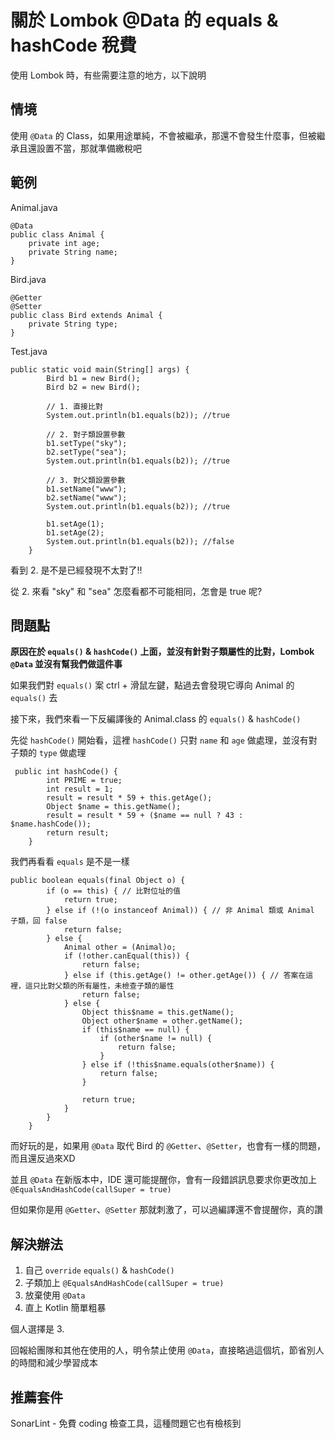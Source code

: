 # 關於 Lombok @Data 的 equals & hashCode 稅費

使用 Lombok 時，有些需要注意的地方，以下說明

## 情境

使用 `@Data` 的 Class，如果用途單純，不會被繼承，那還不會發生什麼事，但被繼承且還設置不當，那就準備繳稅吧

## 範例

Animal.java
```
@Data
public class Animal {
    private int age;
    private String name;
}
```

Bird.java
```
@Getter
@Setter
public class Bird extends Animal {
    private String type;
}
```

Test.java
```
public static void main(String[] args) {
        Bird b1 = new Bird();
        Bird b2 = new Bird();

        // 1. 直接比對
        System.out.println(b1.equals(b2)); //true

        // 2. 對子類設置參數
        b1.setType("sky");
        b2.setType("sea");
        System.out.println(b1.equals(b2)); //true

        // 3. 對父類設置參數
        b1.setName("www");
        b2.setName("www");
        System.out.println(b1.equals(b2)); //true

        b1.setAge(1);
        b1.setAge(2);
        System.out.println(b1.equals(b2)); //false
    }
```

看到 2. 是不是已經發現不太對了!!

從 2. 來看 "sky" 和 "sea" 怎麼看都不可能相同，怎會是 true 呢?

## 問題點

**原因在於 `equals()` & `hashCode()` 上面，並沒有針對子類屬性的比對，Lombok `@Data` 並沒有幫我們做這件事**

如果我們對 `equals()` 案 ctrl + 滑鼠左鍵，點過去會發現它導向 Animal 的 `equals()` 去

接下來，我們來看一下反編譯後的 Animal.class 的 `equals()` & `hashCode()`

先從 `hashCode()` 開始看，這裡 `hashCode()` 只對 `name` 和 `age` 做處理，並沒有對子類的 `type` 做處理

```
 public int hashCode() {
        int PRIME = true;
        int result = 1;
        result = result * 59 + this.getAge();
        Object $name = this.getName();
        result = result * 59 + ($name == null ? 43 : $name.hashCode());
        return result;
    }
```

我們再看看 `equals` 是不是一樣

```
public boolean equals(final Object o) {
        if (o == this) { // 比對位址的值
            return true;
        } else if (!(o instanceof Animal)) { // 非 Animal 類或 Animal 子類，回 false
            return false;
        } else {
            Animal other = (Animal)o;
            if (!other.canEqual(this)) {
                return false;
            } else if (this.getAge() != other.getAge()) { // 答案在這裡，這只比對父類的所有屬性，未檢查子類的屬性
                return false;
            } else {
                Object this$name = this.getName();
                Object other$name = other.getName();
                if (this$name == null) {
                    if (other$name != null) {
                        return false;
                    }
                } else if (!this$name.equals(other$name)) {
                    return false;
                }

                return true;
            }
        }
    }
```

而好玩的是，如果用 `@Data` 取代 Bird 的 `@Getter`、`@Setter`，也會有一樣的問題，而且還反過來XD

並且 `@Data` 在新版本中，IDE 還可能提醒你，會有一段錯誤訊息要求你更改加上 `@EqualsAndHashCode(callSuper = true)`

但如果你是用 `@Getter`、`@Setter` 那就刺激了，可以過編譯還不會提醒你，真的讚

## 解決辦法

1. 自己 `override` `equals()` & `hashCode()`
2. 子類加上 `@EqualsAndHashCode(callSuper = true)`
3. 放棄使用 `@Data`
4. 直上 Kotlin 簡單粗暴

個人選擇是 3. 

回報給團隊和其他在使用的人，明令禁止使用 `@Data`，直接略過這個坑，節省別人的時間和減少學習成本

## 推薦套件

SonarLint - 免費 coding 檢查工具，這種問題它也有檢核到
